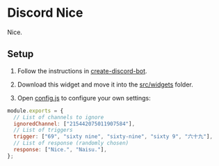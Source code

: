 # Discord Nice

Nice.

## Setup

1. Follow the instructions in [create-discord-bot](https://github.com/peterthehan/create-discord-bot).

2. Download this widget and move it into the [src/widgets](https://github.com/peterthehan/create-discord-bot/blob/master/src/widgets/) folder.

3. Open [config.js](https://github.com/EximiaStudios/discord-nice/blob/master/config.js) to configure your own settings:

```js
module.exports = {
  // List of channels to ignore
  ignoredChannel: ["215442075011907584"],
  // List of triggers
  trigger: ["69", "sixty nine", "sixty-nine", "sixty 9", "六十九"],
  // List of response (randomly chosen)
  response: ["Nice.", "Naisu."],
};
```
